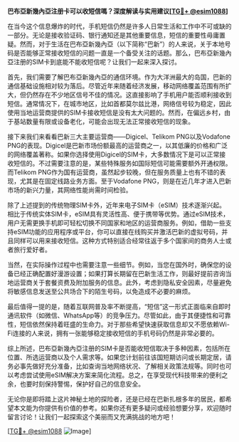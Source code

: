 **巴布亞新幾內亞注册卡可以收短信嗎？深度解读与实用建议[[TG💪+ @esim1088](https://t.me/s/esim1088)]**

在当今这个信息爆炸的时代，手机短信仍然是许多人日常生活和工作中不可或缺的一部分。无论是接收验证码、银行通知还是其他重要信息，短信的重要性毋庸置疑。然而，对于生活在巴布亞新幾內亞（以下简称“巴新”）的人来说，关于本地号码是否能够正常接收短信的问题一直是一个备受关注的话题。那么，巴布亞新幾內亞注册的SIM卡到底能不能收短信呢？让我们一起来深入探讨。

首先，我们需要了解巴布亞新幾內亞的通信环境。作为大洋洲最大的岛国，巴新的通信基础设施相对较为落后。尽管近年来随着经济发展，移动网络覆盖范围有所扩大，但仍然存在不少地区信号不佳的情况。这直接影响了手机用户能否顺利接收到短信。通常情况下，在城市地区，比如首都莫尔兹比港，网络信号较为稳定，因此使用当地运营商提供的SIM卡接收短信是没有太大问题的。然而，在偏远乡村，由于基站数量有限或设备老化，可能会出现无法正常接收短信的现象。

接下来我们来看看巴新三大主要运营商——Digicel、Telikom PNG以及Vodafone PNG的表现。Digicel是巴新市场份额最高的运营商之一，以其低廉的价格和广泛的网络覆盖著称。如果你选择使用Digicel的SIM卡，大多数情况下是可以正常接收短信的。不过需要注意的是，某些特殊服务如国际短信可能需要额外开通权限。而Telikom PNG作为国有运营商，虽然起步较晚，但在服务质量上也有不错的表现，尤其是在固定线路业务方面。至于Vodafone PNG，则是在近几年才进入巴新市场的新兴力量，其网络性能尚需时间检验。

除了上述提到的传统物理SIM卡外，近年来电子SIM卡（eSIM）技术逐渐兴起。相比于传统实体SIM卡，eSIM具有灵活性高、便于携带等优势。通过eSIM技术，用户无需更换手机即可轻松切换不同国家和地区的运营商服务。例如，借助一些支持eSIM功能的应用程序或平台，你可以直接在线购买并激活巴新的虚拟号码，并且同样可以用来接收短信。这种方式特别适合经常往返于多个国家间的商务人士或者旅行爱好者。

当然，在实际操作过程中也需要注意一些细节。例如，当您在国外时，确保您的设备已经正确配置好漫游设置；如果打算长期留在巴新生活工作，则最好提前咨询当地运营商关于套餐资费及附加服务的信息。此外，考虑到隐私安全因素，尽量避免将敏感信息发送至公共场合下的陌生号码，以免造成不必要的麻烦。

最后值得一提的是，随着互联网普及率不断提高，“短信”这一形式正面临来自即时通讯软件（如微信、WhatsApp等）的竞争压力。尽管如此，由于其便捷性和可靠性，短信依然保持着旺盛的生命力。对于那些希望快速获取信息却又不愿依赖Wi-Fi连接的人来说，拥有一张能够稳定接收短信的手机号码仍然是非常必要的。

综上所述，巴布亞新幾內亞注册的SIM卡是否能收短信取决于多种因素，包括所在位置、所选运营商以及个人需求等。如果您计划前往该国短期访问或长期定居，请务必事先做好充分准备，比如查询当地网络状况、了解相关政策法规等。同时也可以考虑尝试使用eSIM解决方案来简化流程。总之，在享受现代科技带来的便利之余，也要时刻保持警惕，保护好自己的信息安全。

无论你是即将踏上这片神秘土地的探险者，还是已经在巴新扎根多年的居民，都希望本文能为你提供有价值的参考。如果你还有更多疑问或经验想要分享，欢迎随时留言讨论！让我们一起探索这个美丽而又充满挑战的地方吧！

[[TG💪+ @esim1088](https://t.me/s/esim1088) ![Image](https://i.postimg.cc/4NQfJmqS/Snipaste-2025-05-13-00-14-12.png)]